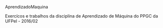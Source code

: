AprendizadoMaquina

Exercícos e trabalhos da disciplina de Aprendizado de Máquina do PPGC da UFPel - 2016/02
